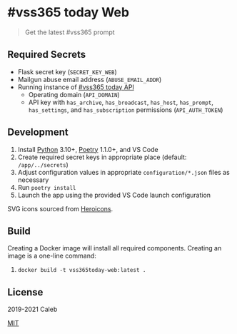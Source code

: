 # #vss365 today Web

> Get the latest #vss365 prompt

## Required Secrets

- Flask secret key (`SECRET_KEY_WEB`)
- Mailgun abuse email address (`ABUSE_EMAIL_ADDR`)
- Running instance of [#vss365 today API](https://github.com/le717/vss365today-api)
  - Operating domain (`API_DOMAIN`)
  - API key with `has_archive`, `has_broadcast`, `has_host`, `has_prompt`, `has_settings`, and `has_subscription` permissions (`API_AUTH_TOKEN`)

## Development

1. Install [Python](https://www.python.org/) 3.10+, [Poetry](https://poetry.eustace.io/) 1.1.0+, and VS Code
1. Create required secret keys in appropriate place (default: `/app/../secrets`)
1. Adjust configuration values in appropriate `configuration/*.json` files as necessary
1. Run `poetry install`
1. Launch the app using the provided VS Code launch configuration

SVG icons sourced from [Heroicons](https://heroicons.com/).

## Build

Creating a Docker image will install all required components.
Creating an image is a one-line command:

1. `docker build -t vss365today-web:latest .`

## License

2019-2021 Caleb

[MIT](LICENSE)
